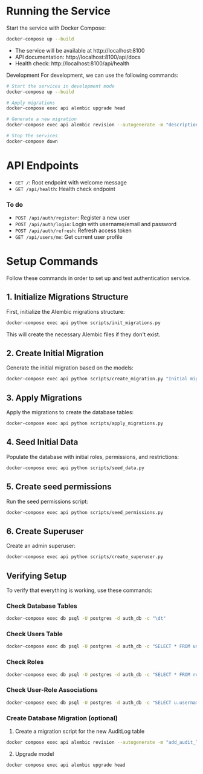 # Running the Service

Start the service with Docker Compose:

```bash
docker-compose up --build
```

- The service will be available at http://localhost:8100
- API documentation: http://localhost:8100/api/docs
- Health check: http://localhost:8100/api/health

Development
For development, we can use the following commands:

```bash
# Start the services in development mode
docker-compose up --build

# Apply migrations
docker-compose exec api alembic upgrade head

# Generate a new migration
docker-compose exec api alembic revision --autogenerate -m "description"

# Stop the services
docker-compose down
```

# API Endpoints

- `GET /`: Root endpoint with welcome message
- `GET /api/health`: Health check endpoint
### To do
- `POST /api/auth/register`: Register a new user
- `POST /api/auth/login`: Login with username/email and password
- `POST /api/auth/refresh`: Refresh access token
- `GET /api/users/me`: Get current user profile

# Setup Commands

Follow these commands in order to set up and test authentication service.

## 1. Initialize Migrations Structure

First, initialize the Alembic migrations structure:

```bash
docker-compose exec api python scripts/init_migrations.py
```

This will create the necessary Alembic files if they don't exist.

## 2. Create Initial Migration

Generate the initial migration based on the models:

```bash
docker-compose exec api python scripts/create_migration.py "Initial migration"
```

## 3. Apply Migrations

Apply the migrations to create the database tables:

```bash
docker-compose exec api python scripts/apply_migrations.py
```

## 4. Seed Initial Data

Populate the database with initial roles, permissions, and restrictions:

```bash
docker-compose exec api python scripts/seed_data.py
```

## 5. Create seed permissions

Run the seed permissions script:

```bash
docker-compose exec api python scripts/seed_permissions.py
```

## 6. Create Superuser

Create an admin superuser:

```bash
docker-compose exec api python scripts/create_superuser.py
```

## Verifying Setup

To verify that everything is working, use these commands:

### Check Database Tables

```bash
docker-compose exec db psql -U postgres -d auth_db -c "\dt"
```

### Check Users Table

```bash
docker-compose exec db psql -U postgres -d auth_db -c "SELECT * FROM users;"
```

### Check Roles

```bash
docker-compose exec db psql -U postgres -d auth_db -c "SELECT * FROM roles;"
```

### Check User-Role Associations

```bash
docker-compose exec db psql -U postgres -d auth_db -c "SELECT u.username, r.name FROM users u JOIN user_role ur ON u.id = ur.user_id JOIN roles r ON ur.role_id = r.id;"
```

### Create Database Migration (optional)

1. Create a migration script for the new AuditLog table
```bash
docker compose exec api alembic revision --autogenerate -m "add_audit_log_table"
```

2. Upgrade model
```bash
docker compose exec api alembic upgrade head
```